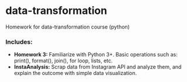 # data-transformation
Homework for data-transformation course (python)

### Includes:
- **Homework 3:** Familiarize with Python 3+. Basic operations such as: print(), format(), join(), for loop, lists, etc.
- **InstaAnalysis:** Scrap data from Instagram API and analyze them, and explain the outcome with simple data visualization.
